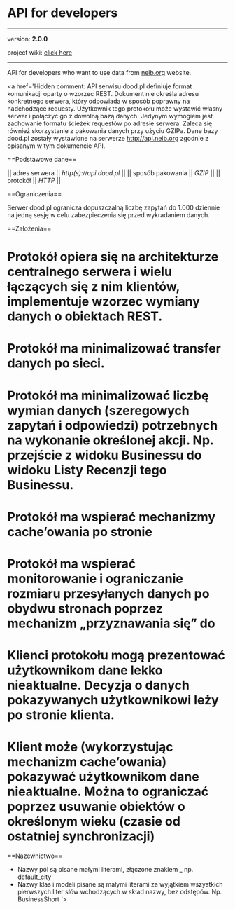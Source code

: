 # API for developers #


---


version: **2.0.0**

project wiki: [click here](TableOfContents.md)


---


API for developers who want to use data from [neib.org](http://neib.org/) website.

<a href='Hidden comment: API serwisu dood.pl definiuje format komunikacji oparty o wzorzec REST. Dokument nie określa adresu konkretnego serwera, który odpowiada w sposób poprawny na nadchodzące requesty. Użytkownik tego protokołu może wystawić własny serwer i połączyć go z dowolną bazą danych. Jedynym wymogiem jest zachowanie formatu ścieżek requestów po adresie serwera. Zaleca się również skorzystanie z pakowania danych przy użyciu GZIPa. Dane bazy dood.pl zostały wystawione na serwerze http://api.neib.org zgodnie z opisanym w tym dokumencie API.

==Podstawowe dane==

|| adres serwera || *http(s)://api.dood.pl* ||
|| sposób pakowania || *GZIP* ||
|| protokół || *HTTP* ||


==Ograniczenia==

Serwer dood.pl ogranicza dopuszczalną liczbę zapytań do 1.000 dziennie na jedną sesję w celu zabezpieczenia się przed wykradaniem danych.

==Założenia==

# Protokół opiera się na architekturze centralnego serwera i wielu łączących się z nim klientów, implementuje wzorzec wymiany danych o obiektach REST.
# Protokół ma minimalizować transfer danych po sieci.
# Protokół ma minimalizować liczbę wymian danych (szeregowych zapytań i odpowiedzi) potrzebnych na wykonanie określonej akcji. Np. przejście z widoku Businessu do widoku Listy Recenzji tego Businessu.
# Protokół ma wspierać mechanizmy cache’owania po stronie
# Protokół ma wspierać monitorowanie i ograniczanie rozmiaru przesyłanych danych po obydwu stronach poprzez mechanizm „przyznawania się” do
# Klienci protokołu mogą prezentować użytkownikom dane lekko nieaktualne. Decyzja o danych pokazywanych użytkownikowi leży po stronie klienta.
# Klient może (wykorzystując mechanizm cache’owania) pokazywać użytkownikom dane nieaktualne. Można to ograniczać poprzez usuwanie obiektów o określonym wieku (czasie od ostatniej synchronizacji)


==Nazewnictwo==

* Nazwy pól są pisane małymi literami, złączone znakiem _ np. default_city
* Nazwy klas i modeli pisane są małymi literami za wyjątkiem wszystkich pierwszych liter słów wchodzących w skład nazwy, bez odstępów. Np. BusinessShort
'></a>
